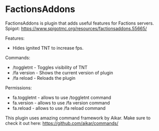 # FactionsAddons

FactionsAddons is plugin that adds useful features for Factions servers.
Spigot: https://www.spigotmc.org/resources/factionsaddons.55665/

Features:
* Hides ignited TNT to increase fps.

Commands:
* /toggletnt - Toggles visibility of TNT
* /fa version - Shows the current version of plugin
* /fa reload - Reloads the plugin

Permissions:
* fa.toggletnt - allows to use /toggletnt command
* fa.version - allows to use /fa version command
* fa.reload - allows to use /fa reload command


This plugin uses amazing command framework by Aikar.
Make sure to check it out here: https://github.com/aikar/commands/
